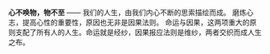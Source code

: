**心不唤物，物不至** —— 我们的人生，由我们内心不断的思索描绘而成。
磨炼心志，提高心性的重要性，原因也无非是因果法则。
命运与因果，这两项重大的原则支配了所有人的人生。命运就是经纱，因果报应法则是维纱，两者交织而成人生之布。